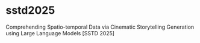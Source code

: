 # sstd2025
Comprehending Spatio-temporal Data via Cinematic Storytelling Generation using Large Language Models [SSTD 2025]
